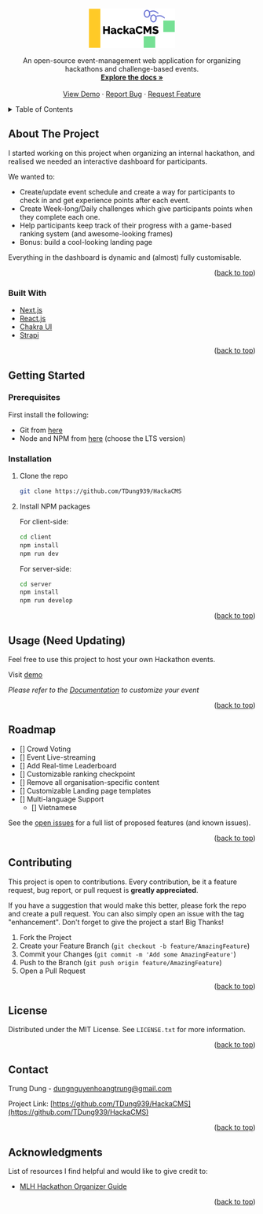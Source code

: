 <!-- PROJECT LOGO -->
<br />
<div align="center">
  <a href="https://github.com/TDung939/HackaCMS">
    <img src="./assets/hackacms-logo.png" alt="Logo" height="80">
  </a>

  <p align="center">
    An open-source event-management web application for organizing hackathons and challenge-based events.
    <br />
    <a href="#"><strong>Explore the docs »</strong></a>
    <br />
    <br />
    <a href="#">View Demo</a>
    ·
    <a href="https://github.com/TDung939/HackaCMS/issues">Report Bug</a>
    ·
    <a href="https://github.com/TDung939/HackaCMS/issues">Request Feature</a>
  </p>
</div>

<!-- TABLE OF CONTENTS -->
<details>
  <summary>Table of Contents</summary>
  <ol>
    <li>
      <a href="#about-the-project">About The Project</a>
      <ul>
        <li><a href="#built-with">Built With</a></li>
      </ul>
    </li>
    <li>
      <a href="#getting-started">Getting Started</a>
      <ul>
        <li><a href="#prerequisites">Prerequisites</a></li>
        <li><a href="#installation">Installation</a></li>
      </ul>
    </li>
    <li><a href="#usage">Usage</a></li>
    <li><a href="#roadmap">Roadmap</a></li>
    <li><a href="#contributing">Contributing</a></li>
    <li><a href="#license">License</a></li>
    <li><a href="#contact">Contact</a></li>
    <li><a href="#acknowledgments">Acknowledgments</a></li>
  </ol>
</details>

<!-- ABOUT THE PROJECT -->
## About The Project

<!-- [![Product Name Screen Shot][product-screenshot]](https://example.com) -->

I started working on this project when organizing an internal hackathon, and realised we needed an interactive dashboard for participants. 

We wanted to:
* Create/update event schedule and create a way for participants to check in and get experience points after each event.
* Create Week-long/Daily challenges which give participants points when they complete each one.
* Help participants keep track of their progress with a game-based ranking system (and awesome-looking frames)
* Bonus: build a cool-looking landing page

Everything in the dashboard is dynamic and (almost) fully customisable.

<p align="right">(<a href="#top">back to top</a>)</p>

### Built With

* [Next.js](https://nextjs.org/)
* [React.js](https://reactjs.org/)
* [Chakra UI](https://chakra-ui.com/)
* [Strapi](https://strapi.io/)

<p align="right">(<a href="#top">back to top</a>)</p>

<!-- GETTING STARTED -->
## Getting Started
### Prerequisites

First install the following: 
- Git from [here](https://git-scm.com/downloads)
- Node and NPM from [here](https://nodejs.org/en/) (choose the LTS version)

### Installation

1. Clone the repo
   ```sh
   git clone https://github.com/TDung939/HackaCMS
   ```
2. Install NPM packages

   For client-side:
   ```sh
   cd client
   npm install
   npm run dev
   ```

   For server-side:
   ```sh
   cd server
   npm install
   npm run develop
   ```

<p align="right">(<a href="#top">back to top</a>)</p>



<!-- USAGE EXAMPLES -->
## Usage (Need Updating)

Feel free to use this project to host your own Hackathon events.

Visit [demo](#)


_Please refer to the [Documentation](#) to customize your event_

<p align="right">(<a href="#top">back to top</a>)</p>



<!-- ROADMAP -->
## Roadmap

- [] Crowd Voting
- [] Event Live-streaming
- [] Add Real-time Leaderboard
- [] Customizable ranking checkpoint
- [] Remove all organisation-specific content
- [] Customizable Landing page templates
- [] Multi-language Support
  - [] Vietnamese

See the [open issues](https://github.com/TDung939/HackaCMS/issues) for a full list of proposed features (and known issues).

<p align="right">(<a href="#top">back to top</a>)</p>



<!-- CONTRIBUTING -->
## Contributing

This project is open to contributions. Every contribution, be it a feature request, bug report, or pull request is **greatly appreciated**.

If you have a suggestion that would make this better, please fork the repo and create a pull request. You can also simply open an issue with the tag "enhancement".
Don't forget to give the project a star! Big Thanks!

1. Fork the Project
2. Create your Feature Branch (`git checkout -b feature/AmazingFeature`)
3. Commit your Changes (`git commit -m 'Add some AmazingFeature'`)
4. Push to the Branch (`git push origin feature/AmazingFeature`)
5. Open a Pull Request

<p align="right">(<a href="#top">back to top</a>)</p>



<!-- LICENSE -->
## License

Distributed under the MIT License. See `LICENSE.txt` for more information.

<p align="right">(<a href="#top">back to top</a>)</p>



<!-- CONTACT -->
## Contact

Trung Dung - dungnguyenhoangtrung@gmail.com

Project Link: [https://github.com/TDung939/HackaCMS](https://github.com/TDung939/HackaCMS)

<p align="right">(<a href="#top">back to top</a>)</p>



<!-- ACKNOWLEDGMENTS -->
## Acknowledgments

List of resources I find helpful and would like to give credit to:

* [MLH Hackathon Organizer Guide](https://guide.mlh.io/)


<p align="right">(<a href="#top">back to top</a>)</p>
